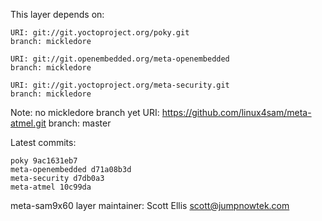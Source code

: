 This layer depends on:

    URI: git://git.yoctoproject.org/poky.git
    branch: mickledore

    URI: git://git.openembedded.org/meta-openembedded
    branch: mickledore

    URI: git://git.yoctoproject.org/meta-security.git
    branch: mickledore

Note: no mickledore branch yet
    URI: https://github.com/linux4sam/meta-atmel.git
    branch: master

Latest commits:

    poky 9ac1631eb7
    meta-openembedded d71a08b3d
    meta-security d7db0a3
    meta-atmel 10c99da

meta-sam9x60 layer maintainer: Scott Ellis <scott@jumpnowtek.com>
